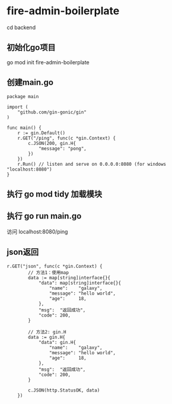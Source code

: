 # fire-admin-boilerplate

cd backend

## 初始化go项目
go mod init fire-admin-boilerplate

## 创建main.go
```
package main

import (
	"github.com/gin-gonic/gin"
)

func main() {
	r := gin.Default()
	r.GET("/ping", func(c *gin.Context) {
		c.JSON(200, gin.H{
			"message": "pong",
		})
	})
	r.Run() // listen and serve on 0.0.0.0:8080 (for windows "localhost:8080")
}
```

## 执行 go mod tidy 加载模块

## 执行 go run main.go 
访问 localhost:8080/ping


## json返回
```
r.GET("json", func(c *gin.Context) {
		// 方法1：使用map
		data := map[string]interface{}{
			"data": map[string]interface{}{
				"name":    "galaxy",
				"message": "hello world",
				"age":     18,
			},
			"msg":  "返回成功",
			"code": 200,
		}

		// 方法2: gin.H
		data := gin.H{
			"data": gin.H{
				"name":    "galaxy",
				"message": "hello world",
				"age":     18,
			},
			"msg":  "返回成功",
			"code": 200,
		}

		c.JSON(http.StatusOK, data)
	})
```
